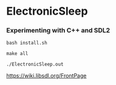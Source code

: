 # ElectronicSleep

### Experimenting with C++ and SDL2

```
bash install.sh

make all

./ElectronicSleep.out
```

https://wiki.libsdl.org/FrontPage
